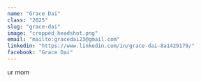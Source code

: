 ```yaml
---
name: "Grace Dai"
class: "2025"
slug: "grace-dai"
image: "cropped_headshot.png"
email: "mailto:gracedai23@gmail.com"
linkedin: "https://www.linkedin.com/in/grace-dai-8a1429179/"
facebook: "Grace Dai"
---
```

ur mom